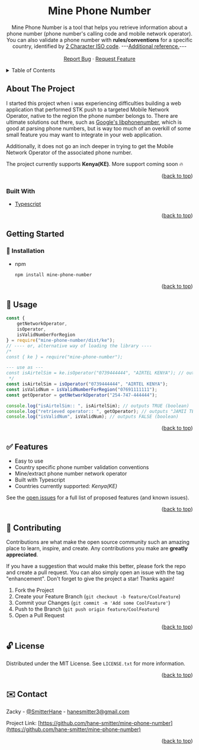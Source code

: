 <div id="top"></div>
<!--
*** Thanks for checking out the Mine-Phone-Number. If you have a suggestion
*** that would make this better, please fork the repo and create a pull request
*** or simply open an issue with the tag "enhancement".
*** Don't forget to give the project a star!
*** Thanks again!
-->

<!-- PROJECT SHIELDS -->
<!--
*** I'm using markdown "reference style" links for readability.
*** Reference links are enclosed in brackets [ ] instead of parentheses ( ).
*** See the bottom of this document for the declaration of the reference variables
*** for contributors-url, forks-url, etc. This is an optional, concise syntax you may use.
*** https://www.markdownguide.org/basic-syntax/#reference-style-links
-->
<!-- [![Contributors][contributors-shield]][contributors-url]
[![Forks][forks-shield]][forks-url]
[![Stargazers][stars-shield]][stars-url]
[![Issues][issues-shield]][issues-url]
[![MIT License][license-shield]][license-url]
[![LinkedIn][linkedin-shield]][linkedin-url] -->

<!-- PROJECT LOGO -->
<!-- <br />
<div align="center">
  <a href="https://github.com/hane-smitter/mine-phone-number">
    <img src="images/logo.png" alt="Logo" width="80" height="80">
  </a> -->

<h1 align="center"><strong>Mine Phone Number</strong></h1>

  <p align="center">
    Mine Phone Number is a tool that helps you retrieve information about a phone number (phone number's calling code and mobile network operator). You can also validate a phone number with <strong>rules/conventions</strong> for a specific country, identified by <a href="https://en.wikipedia.org/wiki/ISO_3166-1_alpha-2#Officially_assigned_code_elements">2 Character ISO code</a>.
    ---<a href="https://www.iban.com/country-codes">Additional reference.</a>---
    <!-- <br />
    <a href="https://github.com/hane-smitter/mine-phone-number"><strong>Explore the docs »</strong></a> -->
    <br />
    <br />
    <!-- <a href="https://github.com/hane-smitter/mine-phone-number">View Demo</a>
    · -->
    <a href="https://github.com/hane-smitter/mine-phone-number/issues">Report Bug</a>
    ·
    <a href="https://github.com/hane-smitter/mine-phone-number/issues">Request Feature</a>
  </p>
</div>

<!-- TABLE OF CONTENTS -->
<details>
  <summary>Table of Contents</summary>
  <ol>
    <li>
      <a href="#about-the-project">About The Project</a>
      <ul>
        <li><a href="#built-with">Built With</a></li>
      </ul>
    </li>
    <li>
      <a href="#getting-started">Getting Started</a>
      <ul>
        <!-- <li><a href="#prerequisites">Prerequisites</a></li> -->
        <li><a href="#installation">Installation</a></li>
      </ul>
    </li>
    <li><a href="#usage">Usage</a></li>
    <li><a href="#features">Features</a></li>
    <li><a href="#contributing">Contributing</a></li>
    <li><a href="#license">License</a></li>
    <li><a href="#contact">Contact</a></li>
    <!-- <li><a href="#acknowledgments">Acknowledgments</a></li> -->
  </ol>
</details>

<!-- ABOUT THE PROJECT -->

<h2 id="about-the-project">About The Project</h2>

<!-- [![Product Name Screen Shot][product-screenshot]](https://example.com) -->

I started this project when i was experiencing difficulties building a web application that performed STK push to a targeted Mobile Network Operator, native to the region the phone number belongs to. There are ultimate solutions out there, such as [Google's libphonenumber](https://www.npmjs.com/package/google-libphonenumber), which is good at parsing phone numbers, but is way too much of an overkill of some small feature you may want to integrate in your web application.

Additionally, it does not go an inch deeper in trying to get the Mobile Network Operator of the associated phone number.

The project currently supports **Kenya(KE)**. More support coming soon 🔥

<p align="right">(<a href="#top">back to top</a>)</p>

<h3 id="built-with">Built With</h3>

- [Typescript](https://www.typescriptlang.org/)
<p align="right">(<a href="#top">back to top</a>)</p>

<!-- GETTING STARTED -->

<h2 id="getting-started">Getting Started</h2>

<!-- ### Prerequisites

This is an example of how to list things you need to use the software and how to install them. -->

<h3 id="installation">💽 Installation</h3>

- npm
  ```sh
  npm install mine-phone-number
  ```

<p align="right">(<a href="#top">back to top</a>)</p>

<!-- USAGE EXAMPLES -->

<h2 id="usage">🚴 Usage</h2>

```javascript
const {
	getNetworkOperator,
	isOperator,
	isValidNumberForRegion
} = require("mine-phone-number/dist/ke");
// ---- or, alternative way of loading the library ----
/* 
const { ke } = require("mine-phone-number");

--- use as ---
const isAirtelSim = ke.isOperator("0739444444", "AIRTEL KENYA"); // outputs TRUE
 */
const isAirtelSim = isOperator("0739444444", "AIRTEL KENYA");
const isValidNum = isValidNumberForRegion("07691111111");
const getOperator = getNetworkOperator("254-747-444444");

console.log("isAirtelSim:: ", isAirtelSim); // outputs TRUE (boolean)
console.log("retrieved operator:: ", getOperator); // outputs "JAMII TELECOMMUNICATION" (string)
console.log("isValidNum", isValidNum); // outputs FALSE (boolean)
```

<p align="right">(<a href="#top">back to top</a>)</p>

<!-- ROADMAP -->

<h2 id="features">✅ Features</h2>

- Easy to use
- Country specific phone number validation conventions
- Mine/extract phone number network operator
- Built with Typescript
- Countries currently supported: _Kenya(KE)_

See the [open issues](https://github.com/hane-smitter/mine-phone-number/issues) for a full list of proposed features (and known issues).

<p align="right">(<a href="#top">back to top</a>)</p>

<!-- CONTRIBUTING -->

<h2 id="contributing">🔧 Contributing</h2>

Contributions are what make the open source community such an amazing place to learn, inspire, and create. Any contributions you make are **greatly appreciated**.

If you have a suggestion that would make this better, please fork the repo and create a pull request. You can also simply open an issue with the tag "enhancement".
Don't forget to give the project a star! Thanks again!

1. Fork the Project
2. Create your Feature Branch (`git checkout -b feature/CoolFeature`)
3. Commit your Changes (`git commit -m 'Add some CoolFeature'`)
4. Push to the Branch (`git push origin feature/CoolFeature`)
5. Open a Pull Request

<p align="right">(<a href="#top">back to top</a>)</p>

<!-- LICENSE -->

<h2 id="license">🔓 License</h2>

Distributed under the MIT License. See `LICENSE.txt` for more information.

<p align="right">(<a href="#top">back to top</a>)</p>

<!-- CONTACT -->

<h2 id="contact">✉️ Contact</h2>

Zacky - [@SmitterHane](https://twitter.com/SmitterHane) - hanesmitter3@gmail.com

Project Link: [https://github.com/hane-smitter/mine-phone-number](https://github.com/hane-smitter/mine-phone-number)

<p align="right">(<a href="#top">back to top</a>)</p>
